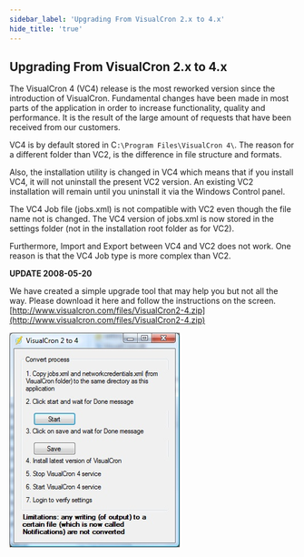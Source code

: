 ```yaml
---
sidebar_label: 'Upgrading From VisualCron 2.x to 4.x'
hide_title: 'true'
---
```


## Upgrading From VisualCron 2.x to 4.x

The VisualCron 4 (VC4) release is the most reworked version since the introduction of VisualCron. Fundamental changes have been made in most parts of the application in order to increase functionality, quality and performance. It is the result of the large amount of requests that have been received from our customers.
 
VC4 is by default stored in C`:\Program Files\VisualCron 4\`. The reason for a different folder than VC2, is the difference in file structure and formats.
 
Also, the installation utility is changed in VC4 which means that if you install VC4, it will not uninstall the present VC2 version. An existing VC2 installation will remain until you uninstall it via the Windows Control panel.
 
The VC4 Job file (jobs.xml) is not compatible with VC2 even though the file name not is changed. The VC4 version of jobs.xml is now stored in the settings folder (not in the installation root folder as for VC2).
 
Furthermore, Import and Export between VC4 and VC2 does not work. One reason is that the VC4  Job type is more complex than VC2.
 
**UPDATE 2008-05-20**
 
We have created a simple upgrade tool that may help you but not all the way. Please download it here and follow the instructions on the screen. [http://www.visualcron.com/files/VisualCron2-4.zip](http://www.visualcron.com/files/VisualCron2-4.zip)

![](../../static/img/clip333444067.png)

